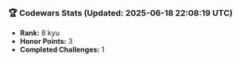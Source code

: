 ### 🏆 Codewars Stats (Updated: 2025-06-18 22:08:19 UTC)

- **Rank:** 8 kyu
- **Honor Points:** 3
- **Completed Challenges:** 1
